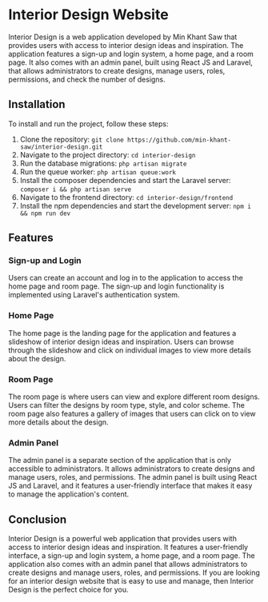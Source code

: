 # Interior Design Website

Interior Design is a web application developed by Min Khant Saw that provides users with access to interior design ideas and inspiration. The application features a sign-up and login system, a home page, and a room page. It also comes with an admin panel, built using React JS and Laravel, that allows administrators to create designs, manage users, roles, permissions, and check the number of designs.

## Installation

To install and run the project, follow these steps:

1.  Clone the repository: `git clone https://github.com/min-khant-saw/interior-design.git`
2.  Navigate to the project directory: `cd interior-design`
3.  Run the database migrations: `php artisan migrate`
4.  Run the queue worker: `php artisan queue:work`
5.  Install the composer dependencies and start the Laravel server: `composer i && php artisan serve`
6.  Navigate to the frontend directory: `cd interior-design/frontend`
7.  Install the npm dependencies and start the development server: `npm i && npm run dev`

## Features

### Sign-up and Login

Users can create an account and log in to the application to access the home page and room page. The sign-up and login functionality is implemented using Laravel's authentication system.

### Home Page

The home page is the landing page for the application and features a slideshow of interior design ideas and inspiration. Users can browse through the slideshow and click on individual images to view more details about the design.

### Room Page

The room page is where users can view and explore different room designs. Users can filter the designs by room type, style, and color scheme. The room page also features a gallery of images that users can click on to view more details about the design.

### Admin Panel

The admin panel is a separate section of the application that is only accessible to administrators. It allows administrators to create designs and manage users, roles, and permissions. The admin panel is built using React JS and Laravel, and it features a user-friendly interface that makes it easy to manage the application's content.

## Conclusion

Interior Design is a powerful web application that provides users with access to interior design ideas and inspiration. It features a user-friendly interface, a sign-up and login system, a home page, and a room page. The application also comes with an admin panel that allows administrators to create designs and manage users, roles, and permissions. If you are looking for an interior design website that is easy to use and manage, then Interior Design is the perfect choice for you.
